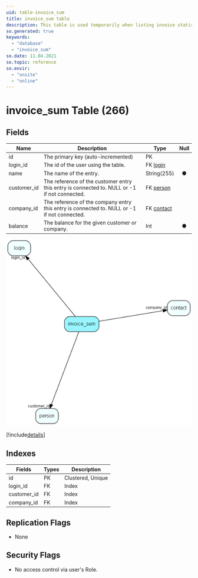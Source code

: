 ```yaml
---
uid: table-invoice_sum
title: invoice_sum table
description: This table is used temporarily when listing invoice statistics. It is used because we need to sort balances from both customers and companies.
so.generated: true
keywords:
  - "database"
  - "invoice_sum"
so.date: 11.04.2021
so.topic: reference
so.envir:
  - "onsite"
  - "online"
---
```


# invoice\_sum Table (266)

## Fields

| Name | Description | Type | Null |
|------|-------------|------|:----:|
|id|The primary key (auto-incremented)|PK| |
|login\_id|The id of the user using the table.|FK [login](login.md)| |
|name|The name of the entry.|String(255)|&#x25CF;|
|customer\_id|The reference of the customer entry this entry is connected to. NULL or -1 if not connected.|FK [person](person.md)| |
|company\_id|The reference of the company entry this entry is connected to. NULL or -1 if not connected.|FK [contact](contact.md)| |
|balance|The balance for the given customer or company.|Int|&#x25CF;|


![invoice_sum table relationship diagram](./media/invoice_sum.png)

[!include[details](./includes/invoice-sum.md)]

## Indexes

| Fields | Types | Description |
|--------|-------|-------------|
|id |PK |Clustered, Unique |
|login\_id |FK |Index |
|customer\_id |FK |Index |
|company\_id |FK |Index |

## Replication Flags

* None

## Security Flags

* No access control via user's Role.

